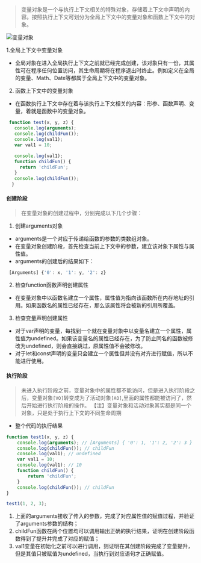 > 变量对象是一个与执行上下文相关的特殊对象，存储着上下文中声明的内容。按照执行上下文可划分为全局上下文中的变量对象和函数上下文中的对象。

![变量对象](https://mmbiz.qpic.cn/mmbiz/q4qrl2ddrUsYbqHzzXaCArnuVqWRo00ZBmwPfUMzjDQW4qhEnqfRP6kVYJdPG26Nkvr5k0Sshjmib0fPOr7wZzQ/640?wx_fmt=other&tp=webp&wxfrom=5&wx_lazy=1&wx_co=1)

1.全局上下文中变量对象
  - 全局对象在进入全局执行上下文之前就已经完成创建，该对象只有一份，其属性可在程序任何位置访问，其生命周期将在程序退出时终止。例如定义在全局的变量、Math、Date等都属于全局上下文中的变量对象。

2. 函数上下文中的变量对象
  - 在函数执行上下文中存在着与该执行上下文相关的内容：形参、函数声明、变量，着就是函数中的变量对象。
 
 ```js
  function test(x, y, z) {
    console.log(arguments);
    console.log(childFun());
    console.log(val1);
    var val1 = 10;
    
    console.log(val1);
    function childFun() {
      return 'childFun';
    }
    console.log(childFun());
   }
 ```
 
 #### 创建阶段
 
 > 在变量对象的创建过程中，分别完成以下几个步骤：
 
 1. 创建arguments对象
  - arguments是一个对应于传递给函数的参数的类数组对象。
  - 在变量对象创建阶段，首先检查当前上下文中的参数，建立该对象下属性与属性值。
  - arguments的创建后的结果如下：
 
 ```js
  [Arguments] {'0': x, '1': y, '2': z}
 ```
 
 2. 检查function函数声明创建属性
  - 在变量对象中以函数名建立一个属性，属性值为指向该函数所在内存地址的引用。如果函数名的属性已经存在，那么该属性将会被新的引用所覆盖。
 
 3. 检查变量声明创建属性
  - 对于var声明的变量，每找到一个就在变量对象中以变量名建立一个属性，属性值为undefined。如果该变量名的属性已经存在，为了防止同名的函数被修改为undefined，则会直接跳过，原属性值不会被修改。
  - 对于let和const声明的变量只会建立一个属性但并没有对齐进行赋值，所以不能进行使用。
 
 #### 执行阶段
 
 > 未进入执行阶段之前，变量对象中的属性都不能访问，但是进入执行阶段之后，变量对象`[VO]`转变成为了活动对象`[AO]`,里面的属性都能被访问了，然后开始进行执行阶段的操作。
 > 【注】变量对象和活动对象其实都是同一个对象，只是处于执行上下文的不同生命周期
 
 - 整个代码的执行结果

```js
function test1(x, y, z) {
    console.log(arguments); // [Arguments] { '0': 1, '1': 2, '2': 3 }
    console.log(childFun()); // childFun
    console.log(val1); // undefined
    var val1 = 10;
    console.log(val1); // 10
    function childFun() {
        return 'childFun';
    }
    console.log(childFun()); // childFun
}

test1(1, 2, 3);
```

1. 上面的arguments接收了传入的参数，完成了对应属性值的赋值过程，并验证了arguments参数的结构；
2. childFun函数在两个位置均可以调用输出正确的执行结果，证明在创建阶段函数得到了提升并完成了对应的赋值；
3. val1变量在初始化之前可以进行调用，则证明在其创建阶段完成了变量提升，但是其值只被赋值为undefined，当执行到对应语句才正确赋值。
 
 
 
